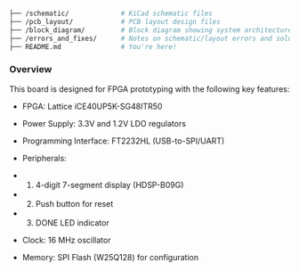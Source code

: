 ````bash

├── /schematic/             # KiCad schematic files
├── /pcb_layout/            # PCB layout design files
├── /block_diagram/         # Block diagram showing system architecture
├── /errors_and_fixes/      # Notes on schematic/layout errors and solutions
├── README.md               # You're here!

````
### Overview
This board is designed for FPGA prototyping with the following key features:

-  FPGA: Lattice iCE40UP5K-SG48ITR50

- Power Supply: 3.3V and 1.2V LDO regulators

- Programming Interface: FT2232HL (USB-to-SPI/UART)

- Peripherals:

- 1. 4-digit 7-segment display (HDSP-B09G)

- 2. Push button for reset

- 3. DONE LED indicator

- Clock: 16 MHz oscillator

- Memory: SPI Flash (W25Q128) for configuration

